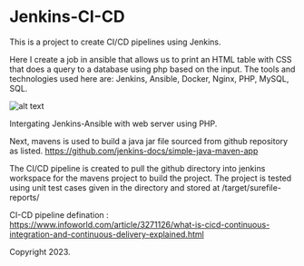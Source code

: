 # Jenkins-CI-CD
This is a project to create CI/CD pipelines using Jenkins.

Here I create a job in ansible that allows us to print an HTML table with CSS that does a query to a database using php based on the input.
The tools and technologies used here are: Jenkins, Ansible, Docker, Nginx, PHP, MySQL, SQL.

![alt text](https://user-images.githubusercontent.com/25315418/62814293-ea1fc480-badd-11e9-94a2-a17e38f5439a.PNG)

Intergating Jenkins-Ansible with web server using PHP.

Next, mavens is used to build a java jar file sourced from github repository as listed.
https://github.com/jenkins-docs/simple-java-maven-app

The CI/CD pipeline is created to pull the github directory into jenkins workspace for the mavens project to build the project. The project is tested using unit test cases given in the directory and stored at /target/surefile-reports/

CI-CD pipeline defination : https://www.infoworld.com/article/3271126/what-is-cicd-continuous-integration-and-continuous-delivery-explained.html

Copyright 2023.
